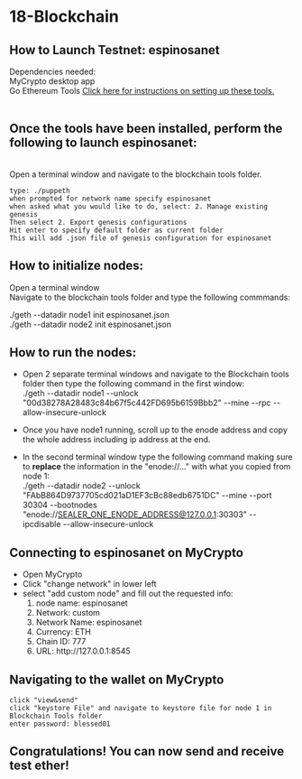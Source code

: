 # 18-Blockchain
## How to Launch Testnet: espinosanet
Dependencies needed: <br>
    MyCrypto desktop app <br>
    Go Ethereum Tools
    [Click here for instructions on setting up these tools.](https://unchar.bootcampcontent.com/The-Coding-Bootcamp/uncc-virt-fin-pt-02-2021-u-c/-/blob/master/lesson-plans/18-Blockchain/Supplemental/blockchain-install-guide.md)
    <br><br/>

## Once the tools have been installed, perform the following to launch espinosanet:<br>
<br>
Open a terminal window and navigate to the blockchain tools folder.<br>
    

    type: ./puppeth
    when prompted for network name specify espinosanet
    when asked what you would like to do, select: 2. Manage existing genesis
    Then select 2. Export genesis configurations
    Hit enter to specify default folder as current folder
    This will add .json file of genesis configuration for espinosanet
    
## How to initialize nodes:
Open a terminal window<br>
Navigate to the blockchain tools folder and type the following commmands:
<br>

./geth --datadir node1 init espinosanet.json<br>
./geth --datadir node2 init espinosanet.json<br>

## How to run the nodes:
* Open 2 separate terminal windows and navigate to the Blockchain tools folder then type the following command in the first window:<br>
./geth --datadir node1 --unlock "00d38278A28483c84b67f5c442FD695b6159Bbb2" --mine --rpc --allow-insecure-unlock<br>
* Once you have node1 running, scroll up to the enode address and copy the whole address including ip address at the end.

* In the second terminal window type the following command making sure to **replace** the information in the "enode://..." with what you copied from node 1:<br>
./geth --datadir node2 --unlock "FAbB864D9737705cd021aD1EF3cBc88edb6751DC" --mine --port 30304 --bootnodes "enode://SEALER_ONE_ENODE_ADDRESS@127.0.0.1:30303" --ipcdisable --allow-insecure-unlock

## Connecting to espinosanet on MyCrypto
* Open MyCrypto<br>
* Click "change network" in lower left<br>
* select "add custom node" and fill out the requested info:
     <ol>
     <li>node name: espinosanet
     <li>Network: custom
     <li>Network Name: espinosanet
     <li>Currency: ETH
     <li>Chain ID: 777
     <li>URL: http://127.0.0.1:8545<ol/>

## Navigating to the wallet on MyCrypto
    
    click "view&send"
    click "keystore File" and navigate to keystore file for node 1 in Blockchain Tools folder
    enter password: blessed01
## **Congratulations!** You can now send and receive test ether!